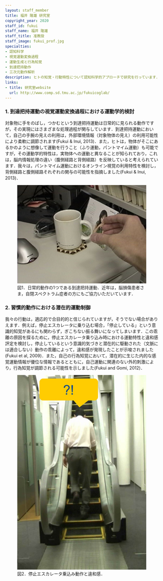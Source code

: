 ```yaml
---
layout: staff_member
title: 福井 隆雄 研究室
copyright_year: 2020
staff_id: fukui
staff_name: 福井 隆雄
staff_title: 准教授
staff_image: fukui_prof.jpg
specialties:
- 認知科学
- 視覚運動変換過程
- 運動生成と行為知覚
- 到達把持動作
- 三次元動作解析
description: ヒトの知覚・行動特性について認知科学的アプローチで研究を行っています．主な研究課題を以下に挙げます．
links:
- title: 研究室website
  url: http://www.comp.sd.tmu.ac.jp/fukuicoglab/
---
```



### 1. 到達把持運動の視覚運動変換過程における運動学的検討

対象物に手をのばし，つかむという到達把持運動は日常的に見られる動作ですが，その実現にはさまざまな処理過程が関与しています．到達把持運動において，自己の手腕の見えの利用は，外部環境情報（対象物体の見え）の利用可能性により柔軟に調節されます(Fukui & Inui, 2013)．また，ヒトは，物体がそこにあるかのように想像して運動を行うこと（ふり運動，パントマイム運動）も可能ですが，その運動学的特性は，実物体への運動と異なることが知られており，これは，脳内情報処理の違い（腹側経路と背側経路）を反映していると考えられています．我々は，パントマイム運動におけるオンライン視覚の利用特性を検討し，背側経路と腹側経路それぞれの関与の可能性を指摘しました(Fukui & Inui, 2013)．

<figure class="center w70">
  <img src="/image/fukui_01.jpg" alt="">
  <figcaption>図1．日常的動作の1つである到達把持運動．近年は，脳損傷患者さま，自閉スペクトラム症者の方にもご協力いただいています．</figcaption>
</figure>


### 2. 習慣的動作における潜在的運動制御

我々の行動は，適応的で合目的的と信じられていますが，そうでない場合がありえます．例えば，停止エスカレータに乗り込む場合，「停止している」という意識的知覚があるにも関わらず，ぎこちない振る舞いになってしまいます．この乖離の原因を探るために，停止エスカレータ乗り込み時における運動特性と違和感評定を検討し，停止しているという意識的気づきと潜在的に駆動された（文脈には適合しない）動作の乖離によって，違和感が発現したことが示唆されました(Fukui et al, 2009)．また，自己の行為知覚において，潜在的に生じた内的な感覚運動情報が優位な情報であるとともに，自己運動に関連のない外的刺激により，行為知覚が調節される可能性を示しました(Fukui and Gomi, 2012)．

<figure class="center w70">
  <img src="/image/fukui_02.jpg" alt="">
  <figcaption>図2．停止エスカレータ乗込み動作と違和感．</figcaption>
</figure>

